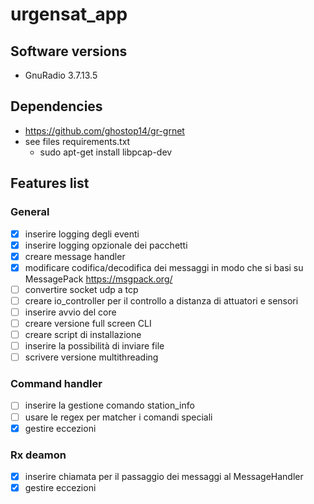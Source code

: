# urgensat_app
## Software versions
- GnuRadio 3.7.13.5

## Dependencies
- https://github.com/ghostop14/gr-grnet
- see files requirements.txt
  - sudo apt-get install libpcap-dev

## Features list
### General
- [x] inserire logging degli eventi
- [x] inserire logging opzionale dei pacchetti
- [x] creare message handler
- [x] modificare codifica/decodifica dei messaggi in modo che si basi su MessagePack https://msgpack.org/
- [ ] convertire socket udp a tcp
- [ ] creare io_controller per il controllo a distanza di attuatori e sensori
- [ ] inserire avvio del core
- [ ] creare versione full screen CLI
- [ ] creare script di installazione
- [ ] inserire la possibilità di inviare file
- [ ] scrivere versione multithreading

### Command handler

- [ ] inserire la gestione comando station_info
- [ ] usare le regex per matcher i comandi speciali
- [x] gestire eccezioni

### Rx deamon
- [x] inserire chiamata per il passaggio dei messaggi al MessageHandler
- [x] gestire eccezioni

